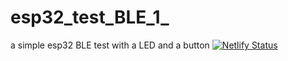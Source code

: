 # esp32_test_BLE_1_
a simple esp32 BLE test with a LED and a button
[![Netlify Status](https://api.netlify.com/api/v1/badges/6468c8ae-346c-4abb-83ff-6aa278043bfc/deploy-status)](https://app.netlify.com/sites/inquisitive-phoenix-642d29/deploys)
